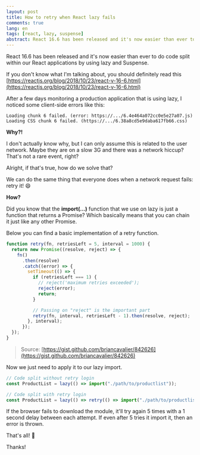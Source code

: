 ```yaml
---
layout: post
title: How to retry when React lazy fails
comments: true
lang: en
tags: [react, lazy, suspense]
abstract: React 16.6 has been released and it's now easier than ever to do code split within our React applications by using lazy and Suspense. After a few days monitoring a production application that is using lazy, I noticed a couple of client-side errors when downloading asynchronous modules. Learn how to mitigate this.
---
```


React 16.6 has been released and it's now easier than ever to do code split within our React applications by using lazy and Suspense.

If you don't know what I'm talking about, you should definitely read this [https://reactjs.org/blog/2018/10/23/react-v-16-6.html](https://reactjs.org/blog/2018/10/23/react-v-16-6.html)

After a few days monitoring a production application that is using lazy, I noticed some client-side errors like this:

```
Loading chunk 6 failed. (error: https://.../6.4e464a072cc0e5e27a07.js)
Loading CSS chunk 6 failed. (https://.../6.38a8cd5e9daba617fb66.css)	
```

**Why?!**

I don't actually know why, but I can only assume this is related to the user network. Maybe they are on a slow 3G and there was a network hiccup? That's not a rare event, right?

Alright, if that's true, how do we solve that?

We can do the same thing that everyone does when a network request fails: retry it! 😄

**How?**

Did you know that the **import(...)** function that we use on lazy is just a function that returns a Promise? Which basically means that you can chain it just like any other Promise.

Below you can find a basic implementation of a retry function.

```javascript
function retry(fn, retriesLeft = 5, interval = 1000) {
  return new Promise((resolve, reject) => {
    fn()
      .then(resolve)
      .catch((error) => {
        setTimeout(() => {
          if (retriesLeft === 1) {
            // reject('maximum retries exceeded');
            reject(error);
            return;
          }

          // Passing on "reject" is the important part
          retry(fn, interval, retriesLeft - 1).then(resolve, reject);
        }, interval);
      });
  });
}
```
> Source: [https://gist.github.com/briancavalier/842626](https://gist.github.com/briancavalier/842626)

Now we just need to apply it to our lazy import.

```javascript
// Code split without retry login
const ProductList = lazy(() => import("./path/to/productlist"));

// Code split with retry login
const ProductList = lazy(() => retry(() => import("./path/to/productlist")));
```

If the browser fails to download the module, it'll try again 5 times with a 1 second delay between each attempt. If even after 5 tries it import it, then an error is thrown.

That's all! 🎉

Thanks!